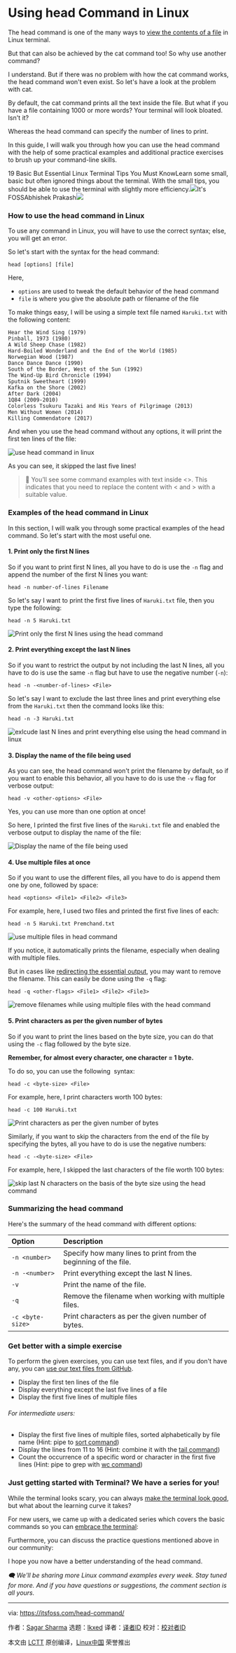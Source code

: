 [#]: subject: "Using head Command in Linux"
[#]: via: "https://itsfoss.com/head-command/"
[#]: author: "Sagar Sharma https://itsfoss.com/author/sagar/"
[#]: collector: "lkxed"
[#]: translator: " "
[#]: reviewer: " "
[#]: publisher: " "
[#]: url: " "

Using head Command in Linux
======

The head command is one of the many ways to [view the contents of a file][1] in Linux terminal.

But that can also be achieved by the cat command too! So why use another command?

I understand. But if there was no problem with how the cat command works, the head command won't even exist. So let's have a look at the problem with cat.

By default, the cat command prints all the text inside the file. But what if you have a file containing 1000 or more words? Your terminal will look bloated. Isn't it?

Whereas the head command can specify the number of lines to print.

In this guide, I will walk you through how you can use the head command with the help of some practical examples and additional practice exercises to brush up your command-line skills.

19 Basic But Essential Linux Terminal Tips You Must KnowLearn some small, basic but often ignored things about the terminal. With the small tips, you should be able to use the terminal with slightly more efficiency.![][2]It's FOSSAbhishek Prakash![][3]

### How to use the head command in Linux

To use any command in Linux, you will have to use the correct syntax; else, you will get an error.

So let's start with the syntax for the head command:

```
head [options] [file]
```

Here,

- `options` are used to tweak the default behavior of the head command
- `file` is where you give the absolute path or filename of the file

To make things easy, I will be using a simple text file named `Haruki.txt` with the following content:

```
Hear the Wind Sing (1979)
Pinball, 1973 (1980)
A Wild Sheep Chase (1982)
Hard-Boiled Wonderland and the End of the World (1985)
Norwegian Wood (1987)
Dance Dance Dance (1990)
South of the Border, West of the Sun (1992)
The Wind-Up Bird Chronicle (1994)
Sputnik Sweetheart (1999)
Kafka on the Shore (2002)
After Dark (2004)
1Q84 (2009-2010)
Colorless Tsukuru Tazaki and His Years of Pilgrimage (2013)
Men Without Women (2014)
Killing Commendatore (2017)
```

And when you use the head command without any options, it will print the first ten lines of the file:

![use head command in linux][4]

As you can see, it skipped the last five lines!

> 🚧 You’ll see some command examples with text inside <>. This indicates that you need to replace the content with < and > with a suitable value.

### Examples of the head command in Linux

In this section, I will walk you through some practical examples of the head command. So let's start with the most useful one.

#### 1. Print only the first N lines

So if you want to print first N lines, all you have to do is use the `-n` flag and append the number of the first N lines you want:

```
head -n number-of-lines Filename
```

So let's say I want to print the first five lines of `Haruki.txt` file, then you type the following:

```
head -n 5 Haruki.txt
```

![Print only the first N lines using the head command][5]

#### 2. Print everything except the last N lines

So if you want to restrict the output by not including the last N lines, all you have to do is use the same `-n` flag but have to use the negative number (`-n`):

```
head -n -<number-of-lines> <File>
```

So let's say I want to exclude the last three lines and print everything else from the `Haruki.txt` then the command looks like this:

```
head -n -3 Haruki.txt
```

![exlcude last N lines and print everything else using the head command in linux][6]

#### 3. Display the name of the file being used

As you can see, the head command won't print the filename by default, so if you want to enable this behavior, all you have to do is use the `-v` flag for verbose output:

```
head -v <other-options> <File>
```

Yes, you can use more than one option at once!

So here, I printed the first five lines of the `Haruki.txt` file and enabled the verbose output to display the name of the file:

![Display the name of the file being used][7]

#### 4. Use multiple files at once

So if you want to use the different files, all you have to do is append them one by one, followed by space:

```
head <options> <File1> <File2> <File3>
```

For example, here, I used two files and printed the first five lines of each:

```
head -n 5 Haruki.txt Premchand.txt
```

![use multiple files in head command][8]

If you notice, it automatically prints the filename, especially when dealing with multiple files.

But in cases like [redirecting the essential output][9], you may want to remove the filename. This can easily be done using the `-q` flag:

```
head -q <other-flags> <File1> <File2> <File3>
```

![remove filenames while using multiple files with the head command][10]

#### 5. Print characters as per the given number of bytes

So if you want to print the lines based on the byte size, you can do that using the `-c` flag followed by the byte size.

**Remember, for almost every character, one character = 1 byte.**

To do so, you can use the following  syntax:

```
head -c <byte-size> <File>
```

For example, here, I print characters worth 100 bytes:

```
head -c 100 Haruki.txt
```

![Print characters as per the given number of bytes][11]

Similarly, if you want to skip the characters from the end of the file by specifying the bytes, all you have to do is use the negative numbers:

```
head -c -<byte-size> <File>
```

For example, here, I skipped the last characters of the file worth 100 bytes:

![skip last N characters on the basis of the byte size using the head command][12]

### Summarizing the head command

Here's the summary of the head command with different options:

| Option | Description |
| :- | :- |
| `-n <number>` | Specify how many lines to print from the beginning of the file. |
| `-n -<number>` | Print everything except the last N lines. |
| `-v` | Print the name of the file. |
| `-q` | Remove the filename when working with multiple files. |
| `-c <byte-size>` | Print characters as per the given number of bytes. |

### Get better with a simple exercise

To perform the given exercises, you can use text files, and if you don't have any, you can [use our text files from GitHub][13].

- Display the first ten lines of the file
- Display everything except the last five lines of a file
- Display the first five lines of multiple files

###### For intermediate users:

- Display the first five lines of multiple files, sorted alphabetically by file name (Hint: pipe to [sort command][14])
- Display the lines from 11 to 16 (Hint: combine it with the [tail command][15])
- Count the occurrence of a specific word or character in the first five lines (Hint: pipe to grep with [wc command][16])

### Just getting started with Terminal? We have a series for you!

While the terminal looks scary, you can always [make the terminal look good][17], but what about the learning curve it takes?

For new users, we came up with a dedicated series which covers the basic commands so you can [embrace the terminal][18]:

Furthermore, you can discuss the practice questions mentioned above in our community:

I hope you now have a better understanding of the head command.

_🗨 We'll be sharing more Linux command examples every week. Stay tuned for more. And if you have questions or suggestions, the comment section is all yours._

--------------------------------------------------------------------------------

via: https://itsfoss.com/head-command/

作者：[Sagar Sharma][a]
选题：[lkxed][b]
译者：[译者ID](https://github.com/译者ID)
校对：[校对者ID](https://github.com/校对者ID)

本文由 [LCTT](https://github.com/LCTT/TranslateProject) 原创编译，[Linux中国](https://linux.cn/) 荣誉推出

[a]: https://itsfoss.com/author/sagar/
[b]: https://github.com/lkxed/
[1]: https://itsfoss.com/view-file-contents/
[2]: https://itsfoss.com/content/images/size/w256h256/2022/12/android-chrome-192x192.png
[3]: https://itsfoss.com/content/images/wordpress/2021/12/ubuntu-terminal-basic-tips.png
[4]: https://itsfoss.com/content/images/2023/05/use-head-command-in-linux.png
[5]: https://itsfoss.com/content/images/2023/04/Print-only-the-first-N-lines-using-the-head-command-.png
[6]: https://itsfoss.com/content/images/2023/04/exlcude-last-N-lines-and-print-everything-else-using-the-head-command-in-linux.png
[7]: https://itsfoss.com/content/images/2023/04/Display-the-name-of-the-file-being-used.png
[8]: https://itsfoss.com/content/images/2023/04/use-multiple-files-in-head-command.png
[9]: https://linuxhandbook.com:443/redirect-dev-null/
[10]: https://itsfoss.com/content/images/2023/04/remove-filenames-while-using-multiple-files-with-the-head-command.png
[11]: https://itsfoss.com/content/images/2023/04/Print-characters-as-per-the-given-number-of-bytes.png
[12]: https://itsfoss.com/content/images/2023/04/skip-last-N-characters-on-the-basis-of-the-byte-size-using-the-head-command.png
[13]: https://github.com:443/itsfoss/text-files
[14]: https://linuxhandbook.com:443/sort-command/
[15]: https://itsfoss.com/tail-command/
[16]: https://linuxhandbook.com:443/wc-command/
[17]: https://itsfoss.com/customize-linux-terminal/
[18]: https://itsfoss.com/love-thy-terminal/
